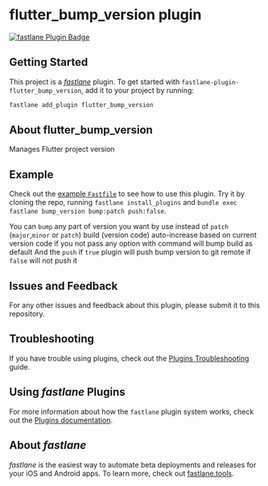 # flutter_bump_version plugin

[![fastlane Plugin Badge](https://rawcdn.githack.com/fastlane/fastlane/master/fastlane/assets/plugin-badge.svg)](https://rubygems.org/gems/fastlane-plugin-flutter_bump_version)

## Getting Started

This project is a [_fastlane_](https://github.com/fastlane/fastlane) plugin. To get started with `fastlane-plugin-flutter_bump_version`, add it to your project by running:

```bash
fastlane add_plugin flutter_bump_version
```

## About flutter_bump_version

Manages Flutter project version

## Example

Check out the [example `Fastfile`](fastlane/Fastfile) to see how to use this plugin. Try it by cloning the repo, running `fastlane install_plugins` and `bundle exec fastlane bump_version bump:patch push:false`.

You can `bump` any part of version you want by use instead of `patch` (`major`,`minor` or `patch`)
build (version code) auto-increase based on current version code
if you not pass any option with command will bump build as default
And the `push` if `true` plugin will push bump version to git remote if `false` will not push it

## Issues and Feedback

For any other issues and feedback about this plugin, please submit it to this repository.

## Troubleshooting

If you have trouble using plugins, check out the [Plugins Troubleshooting](https://docs.fastlane.tools/plugins/plugins-troubleshooting/) guide.

## Using _fastlane_ Plugins

For more information about how the `fastlane` plugin system works, check out the [Plugins documentation](https://docs.fastlane.tools/plugins/create-plugin/).

## About _fastlane_

_fastlane_ is the easiest way to automate beta deployments and releases for your iOS and Android apps. To learn more, check out [fastlane.tools](https://fastlane.tools).

